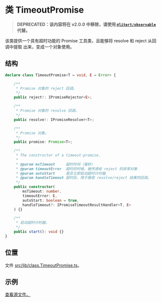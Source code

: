 # 类 TimeoutPromise

[@litert/observable]: https://github.com/litert/observable.js

> **DEPRECATED：该内容将在 v2.0.0 中移除，请使用 [`@litert/observable`][@litert/observable] 代替。**

该类提供一个具有超时功能的 Promise 工具类，且能够将 resolve 和 reject 从回调中提取
出来，变成一个对象使用。

## 结构

```ts
declare class TimeoutPromise<T = void, E = Error> {

    /**
     * Promise 对象的 reject 回调。
     */
    public reject!: IPromiseRejector<E>;

    /**
     * Promise 对象的 resolve 回调。
     */
    public resolve!: IPromiseResolver<T>;

    /**
     * Promise 对象。
     */
    public promise: Promise<T>;

    /**
     * The constructor of a timeout-promise.
     *
     * @param msTimeout     超时时间（毫秒）
     * @param timeoutError  超时的时候，被传递给 reject 的异常对象
     * @param autoStart     是否立即启动超时计时器
     * @param handleTimeout 超时后，用于接收 resolve/reject 结果的回调。
     */
    public constructor(
        msTimeout: number,
        timeoutError: E,
        autoStart: boolean = true,
        handleTimeout?: IPromiseTimeoutResultHandler<T, E>
    ) {}

    /**
     * 启动超时计时器。
     */
    public start(): void {}
}
```

## 位置

文件 [src/lib/class.TimeoutPromise.ts](../../../src/lib/class.TimeoutPromise.ts)。

## 示例

[查看源文件。](../../../src/examples/04-class.TimeoutPromise.ts)
